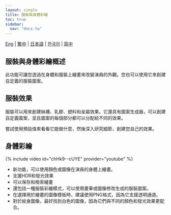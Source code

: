 ```yaml
---
layout: single
title: 服裝與身體彩繪
toc: true
sidebar:
  nav: "docs-tw"
---
```

[Eng](/tw/dancexr/features/outfit_body_paint) | [繁中](/tw/tw/dancexr/features/outfit_body_paint) | [日本語](/jp/tw/dancexr/features/outfit_body_paint) | [한국어](/kr/tw/dancexr/features/outfit_body_paint) | [简中](/zh/tw/dancexr/features/outfit_body_paint)


## 服裝與身體彩繪概述
此功能可讓您透過在身體和服裝上繪畫來改變演員的外觀。您也可以使用它來創建自定義的服裝圖案。

## 服裝效果
服裝可以用來創建絲襪、乳膠、塑料和金屬效果。它還具有圖案生成器，可以創建自定義圖案，並且圖案的每個部分都可以分配給不同的效果。

嘗試使用預設值來看看它能做什麼，然後深入研究細節，創建您自己的效果。

## 身體彩繪
{% include video id="chHk9--cUYE" provider="youtube" %}
* 新功能，可以使用顏色或圖像在演員的身體上繪畫。
* 支援HDR和發光效果
* 可以保存和檢索繪畫
* 還包括一種服裝彩繪模式，可以使用畫筆或圖像修改生成的服裝圖案。
* 在選擇用於繪畫的圖像模板時，建議使用PNG格式，因為它支援透明通道。
* 對於紋身圖像，最好找到白色的圖像，因為它們與不同的顏色和發光效果更配合。